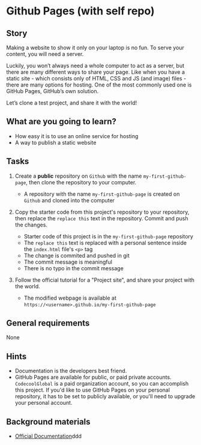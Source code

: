 # Github Pages (with self repo)

## Story

Making a website to show it only on your laptop is no fun.
To serve your content, you will need a server. 

Luckily, you won’t always need a whole computer to act as a server, 
but there are many different ways to share your page. 
Like when you have a static site - which consists only of HTML, CSS and JS (and image) files - 
there are many options for hosting. One of the most commonly used one is GitHub Pages, 
GitHub’s own solution.

Let’s clone a test project, and share it with the world!

## What are you going to learn?

- How easy it is to use an online service for hosting
- A way to publish a static website

## Tasks

1. Create a **public** repository on `Github` with the name `my-first-github-page`, then clone the repository to your computer.
    - A repository with the name `my-first-github-page` is created on `Github` and cloned into the computer

2. Copy the starter code from this project's repository to your repository, then replace the `replace this` text in the repository. Commit and push the changes.
    - Starter code of this project is in the `my-first-github-page` repository
    - The `replace this` text is replaced with a personal sentence inside the `index.html` file's `<p>` tag
    - The change is commited and pushed in git
    - The commit message is meaningful
    - There is no typo in the commit message

3. Follow the official tutorial for a "Project site", and share your project with the world.
    - The modified webpage is available at `https://<username>.github.io/my-first-github-page`

## General requirements

None

## Hints

- Documentation is the developers best friend.
- GitHub Pages are available for public, or paid private accounts.
  `CodecoolGlobal` is a paid organization account, so you can accomplish this project.
  If you'd like to use GitHub Pages on your personal repository, it has to be set to publicly available, 
  or you'll need to upgrade your personal account.

## Background materials

- <i class="far fa-exclamation"></i> [Official Documentation](https://pages.github.com/)ddd